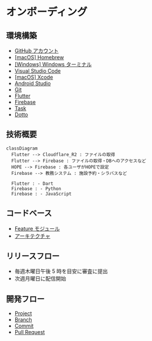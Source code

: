 # オンボーディング

## 環境構築

- [GitHub アカウント](setup/01_GitHub.md)
- [[macOS] Homebrew](setup/02_macOS_Homebrew.md)
- [[Windows] Windows ターミナル](setup/03_Windows_Terminal.md)
- [Visual Studio Code](setup/04_VisualStudioCode.md)
- [[macOS] Xcode](setup/05_macOS_Xcode.md)
- [Android Studio](setup/06_AndroidStudio.md)
- [Git](setup/07_Git.md)
- [Flutter](setup/08_Flutter.md)
- [Firebase](setup/09_Firebase.md)
- [Task](setup/10_Task.md)
- [Dotto](setup/11_Dotto.md)

## 技術概要

```mermaid
classDiagram
  Flutter --> Cloudflare_R2 : ファイルの取得
  Flutter --> Firebase : ファイルの取得・DBへのアクセスなど
  HOPE --> Firebase : 各ユーザがHOPEで設定
  Firebase --> 教務システム : 施設予約・シラバスなど

  Flutter : - Dart
  Firebase : - Python
  Firebase : - JavaScript
```

## コードベース

- [Feature モジュール](codebase/01_Feature.md)
- [アーキテクチャ](codebase/02_Architecture.md)

## リリースフロー

- 毎週木曜日午後 5 時を目安に審査に提出
- 次週月曜日に配信開始

## 開発フロー

- [Project](development/01_Project.md)
- [Branch](development/02_Branch.md)
- [Commit](development/03_Commit.md)
- [Pull Request](development/04_PR.md)
